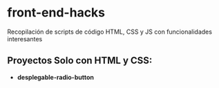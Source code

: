# front-end-hacks
Recopilación de scripts de código HTML, CSS y JS con funcionalidades interesantes

## Proyectos Solo con HTML y CSS:

- **desplegable-radio-button** 
